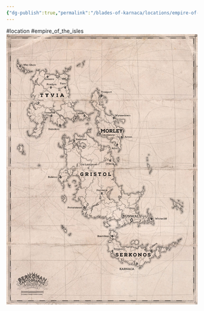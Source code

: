 ```yaml
---
{"dg-publish":true,"permalink":"/blades-of-karnaca/locations/empire-of-the-isles/"}
---
```


#location #empire_of_the_isles 
![Map_Empire_of_the_Isles.jpg](/img/user/Blades%20of%20Karnaca/Map_Empire_of_the_Isles.jpg)